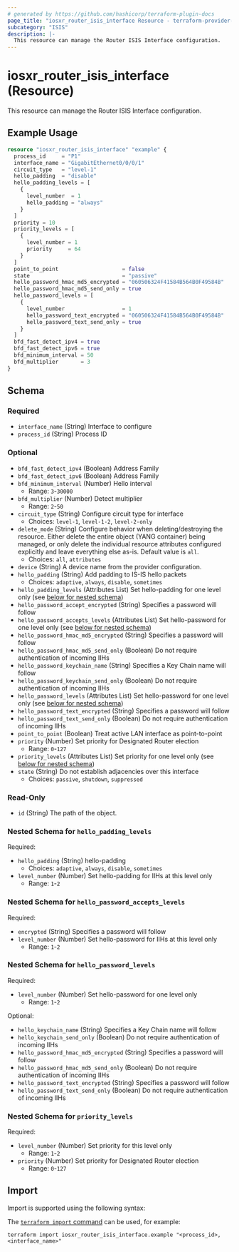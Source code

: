 ```yaml
---
# generated by https://github.com/hashicorp/terraform-plugin-docs
page_title: "iosxr_router_isis_interface Resource - terraform-provider-iosxr"
subcategory: "ISIS"
description: |-
  This resource can manage the Router ISIS Interface configuration.
---
```


# iosxr_router_isis_interface (Resource)

This resource can manage the Router ISIS Interface configuration.

## Example Usage

```terraform
resource "iosxr_router_isis_interface" "example" {
  process_id     = "P1"
  interface_name = "GigabitEthernet0/0/0/1"
  circuit_type   = "level-1"
  hello_padding  = "disable"
  hello_padding_levels = [
    {
      level_number  = 1
      hello_padding = "always"
    }
  ]
  priority = 10
  priority_levels = [
    {
      level_number = 1
      priority     = 64
    }
  ]
  point_to_point                    = false
  state                             = "passive"
  hello_password_hmac_md5_encrypted = "060506324F41584B564B0F49584B"
  hello_password_hmac_md5_send_only = true
  hello_password_levels = [
    {
      level_number                  = 1
      hello_password_text_encrypted = "060506324F41584B564B0F49584B"
      hello_password_text_send_only = true
    }
  ]
  bfd_fast_detect_ipv4 = true
  bfd_fast_detect_ipv6 = true
  bfd_minimum_interval = 50
  bfd_multiplier       = 3
}
```

<!-- schema generated by tfplugindocs -->
## Schema

### Required

- `interface_name` (String) Interface to configure
- `process_id` (String) Process ID

### Optional

- `bfd_fast_detect_ipv4` (Boolean) Address Family
- `bfd_fast_detect_ipv6` (Boolean) Address Family
- `bfd_minimum_interval` (Number) Hello interval
  - Range: `3`-`30000`
- `bfd_multiplier` (Number) Detect multiplier
  - Range: `2`-`50`
- `circuit_type` (String) Configure circuit type for interface
  - Choices: `level-1`, `level-1-2`, `level-2-only`
- `delete_mode` (String) Configure behavior when deleting/destroying the resource. Either delete the entire object (YANG container) being managed, or only delete the individual resource attributes configured explicitly and leave everything else as-is. Default value is `all`.
  - Choices: `all`, `attributes`
- `device` (String) A device name from the provider configuration.
- `hello_padding` (String) Add padding to IS-IS hello packets
  - Choices: `adaptive`, `always`, `disable`, `sometimes`
- `hello_padding_levels` (Attributes List) Set hello-padding for one level only (see [below for nested schema](#nestedatt--hello_padding_levels))
- `hello_password_accept_encrypted` (String) Specifies a password will follow
- `hello_password_accepts_levels` (Attributes List) Set hello-password for one level only (see [below for nested schema](#nestedatt--hello_password_accepts_levels))
- `hello_password_hmac_md5_encrypted` (String) Specifies a password will follow
- `hello_password_hmac_md5_send_only` (Boolean) Do not require authentication of incoming IIHs
- `hello_password_keychain_name` (String) Specifies a Key Chain name will follow
- `hello_password_keychain_send_only` (Boolean) Do not require authentication of incoming IIHs
- `hello_password_levels` (Attributes List) Set hello-password for one level only (see [below for nested schema](#nestedatt--hello_password_levels))
- `hello_password_text_encrypted` (String) Specifies a password will follow
- `hello_password_text_send_only` (Boolean) Do not require authentication of incoming IIHs
- `point_to_point` (Boolean) Treat active LAN interface as point-to-point
- `priority` (Number) Set priority for Designated Router election
  - Range: `0`-`127`
- `priority_levels` (Attributes List) Set priority for one level only (see [below for nested schema](#nestedatt--priority_levels))
- `state` (String) Do not establish adjacencies over this interface
  - Choices: `passive`, `shutdown`, `suppressed`

### Read-Only

- `id` (String) The path of the object.

<a id="nestedatt--hello_padding_levels"></a>
### Nested Schema for `hello_padding_levels`

Required:

- `hello_padding` (String) hello-padding
  - Choices: `adaptive`, `always`, `disable`, `sometimes`
- `level_number` (Number) Set hello-padding for IIHs at this level only
  - Range: `1`-`2`


<a id="nestedatt--hello_password_accepts_levels"></a>
### Nested Schema for `hello_password_accepts_levels`

Required:

- `encrypted` (String) Specifies a password will follow
- `level_number` (Number) Set hello-password for IIHs at this level only
  - Range: `1`-`2`


<a id="nestedatt--hello_password_levels"></a>
### Nested Schema for `hello_password_levels`

Required:

- `level_number` (Number) Set hello-password for one level only
  - Range: `1`-`2`

Optional:

- `hello_keychain_name` (String) Specifies a Key Chain name will follow
- `hello_keychain_send_only` (Boolean) Do not require authentication of incoming IIHs
- `hello_password_hmac_md5_encrypted` (String) Specifies a password will follow
- `hello_password_hmac_md5_send_only` (Boolean) Do not require authentication of incoming IIHs
- `hello_password_text_encrypted` (String) Specifies a password will follow
- `hello_password_text_send_only` (Boolean) Do not require authentication of incoming IIHs


<a id="nestedatt--priority_levels"></a>
### Nested Schema for `priority_levels`

Required:

- `level_number` (Number) Set priority for this level only
  - Range: `1`-`2`
- `priority` (Number) Set priority for Designated Router election
  - Range: `0`-`127`

## Import

Import is supported using the following syntax:

The [`terraform import` command](https://developer.hashicorp.com/terraform/cli/commands/import) can be used, for example:

```shell
terraform import iosxr_router_isis_interface.example "<process_id>,<interface_name>"
```
